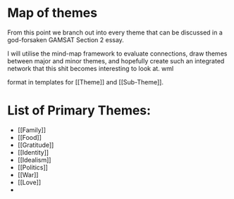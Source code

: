 # Map of themes

From this point we branch out into every theme that can be discussed in a god-forsaken GAMSAT Section 2 essay. 

I will utilise the mind-map framework to evaluate connections, draw themes between major and minor themes, and hopefully create such an integrated network that this shit becomes interesting to look at. wml

format in templates for [[Theme]] and [[Sub-Theme]].

# List of Primary Themes:
- [[Family]]
- [[Food]]
- [[Gratitude]]
- [[Identity]]
- [[Idealism]]
- [[Politics]]
- [[War]]
- [[Love]]
- 

